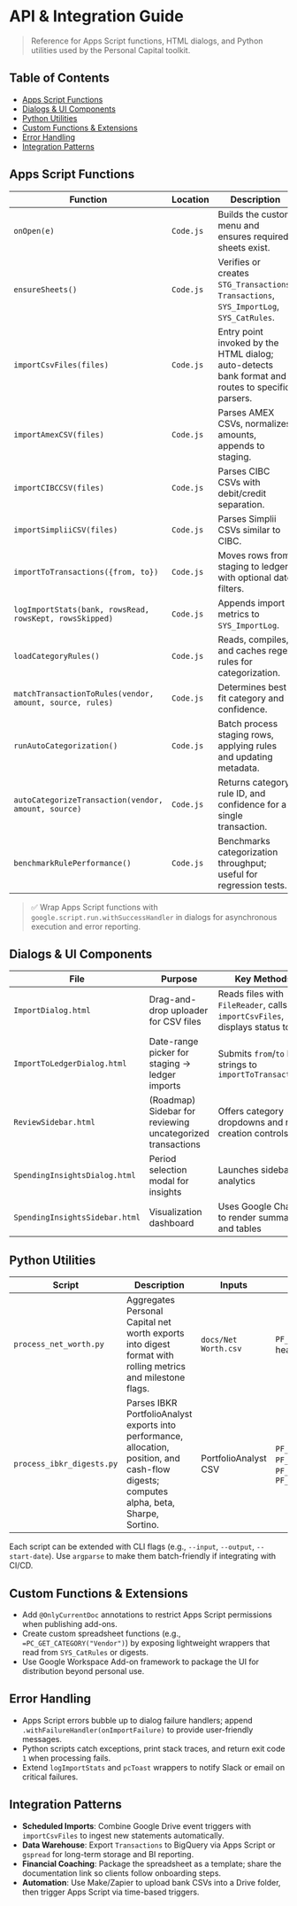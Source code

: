 # API & Integration Guide

> Reference for Apps Script functions, HTML dialogs, and Python utilities used by the Personal Capital toolkit.

## Table of Contents
- [Apps Script Functions](#apps-script-functions)
- [Dialogs & UI Components](#dialogs--ui-components)
- [Python Utilities](#python-utilities)
- [Custom Functions & Extensions](#custom-functions--extensions)
- [Error Handling](#error-handling)
- [Integration Patterns](#integration-patterns)

## Apps Script Functions
| Function | Location | Description |
| --- | --- | --- |
| `onOpen(e)` | `Code.js` | Builds the custom menu and ensures required sheets exist. |
| `ensureSheets()` | `Code.js` | Verifies or creates `STG_Transactions`, `Transactions`, `SYS_ImportLog`, `SYS_CatRules`. |
| `importCsvFiles(files)` | `Code.js` | Entry point invoked by the HTML dialog; auto-detects bank format and routes to specific parsers. |
| `importAmexCSV(files)` | `Code.js` | Parses AMEX CSVs, normalizes amounts, appends to staging. |
| `importCIBCCSV(files)` | `Code.js` | Parses CIBC CSVs with debit/credit separation. |
| `importSimpliiCSV(files)` | `Code.js` | Parses Simplii CSVs similar to CIBC. |
| `importToTransactions({from, to})` | `Code.js` | Moves rows from staging to ledger with optional date filters. |
| `logImportStats(bank, rowsRead, rowsKept, rowsSkipped)` | `Code.js` | Appends import metrics to `SYS_ImportLog`. |
| `loadCategoryRules()` | `Code.js` | Reads, compiles, and caches regex rules for categorization. |
| `matchTransactionToRules(vendor, amount, source, rules)` | `Code.js` | Determines best-fit category and confidence. |
| `runAutoCategorization()` | `Code.js` | Batch process staging rows, applying rules and updating metadata. |
| `autoCategorizeTransaction(vendor, amount, source)` | `Code.js` | Returns category, rule ID, and confidence for a single transaction. |
| `benchmarkRulePerformance()` | `Code.js` | Benchmarks categorization throughput; useful for regression tests. |

> ✅ Wrap Apps Script functions with `google.script.run.withSuccessHandler` in dialogs for asynchronous execution and error reporting.

## Dialogs & UI Components
| File | Purpose | Key Methods |
| --- | --- | --- |
| `ImportDialog.html` | Drag-and-drop uploader for CSV files | Reads files with `FileReader`, calls `importCsvFiles`, displays status toasts |
| `ImportToLedgerDialog.html` | Date-range picker for staging → ledger imports | Submits `from`/`to` ISO strings to `importToTransactions` |
| `ReviewSidebar.html` | (Roadmap) Sidebar for reviewing uncategorized transactions | Offers category dropdowns and rule creation controls |
| `SpendingInsightsDialog.html` | Period selection modal for insights | Launches sidebar analytics |
| `SpendingInsightsSidebar.html` | Visualization dashboard | Uses Google Charts to render summaries and tables |

## Python Utilities
| Script | Description | Inputs | Outputs |
| --- | --- | --- | --- |
| `process_net_worth.py` | Aggregates Personal Capital net worth exports into digest format with rolling metrics and milestone flags. | `docs/Net Worth.csv` | `PF_NetWorth_Digest.csv` (with header comment) |
| `process_ibkr_digests.py` | Parses IBKR PortfolioAnalyst exports into performance, allocation, position, and cash-flow digests; computes alpha, beta, Sharpe, Sortino. | PortfolioAnalyst CSV | `PF_IBKR_Performance_Digest.csv`, `PF_IBKR_Allocation_Digest.csv`, `PF_IBKR_Position_Digest.csv`, `PF_Cashflow_Digest.csv` |

Each script can be extended with CLI flags (e.g., `--input`, `--output`, `--start-date`). Use `argparse` to make them batch-friendly if integrating with CI/CD.

## Custom Functions & Extensions
- Add `@OnlyCurrentDoc` annotations to restrict Apps Script permissions when publishing add-ons.
- Create custom spreadsheet functions (e.g., `=PC_GET_CATEGORY("Vendor")`) by exposing lightweight wrappers that read from `SYS_CatRules` or digests.
- Use Google Workspace Add-on framework to package the UI for distribution beyond personal use.

## Error Handling
- Apps Script errors bubble up to dialog failure handlers; append `.withFailureHandler(onImportFailure)` to provide user-friendly messages.
- Python scripts catch exceptions, print stack traces, and return exit code `1` when processing fails.
- Extend `logImportStats` and `pcToast` wrappers to notify Slack or email on critical failures.

## Integration Patterns
- **Scheduled Imports**: Combine Google Drive event triggers with `importCsvFiles` to ingest new statements automatically.
- **Data Warehouse**: Export `Transactions` to BigQuery via Apps Script or `gspread` for long-term storage and BI reporting.
- **Financial Coaching**: Package the spreadsheet as a template; share the documentation link so clients follow onboarding steps.
- **Automation**: Use Make/Zapier to upload bank CSVs into a Drive folder, then trigger Apps Script via time-based triggers.
